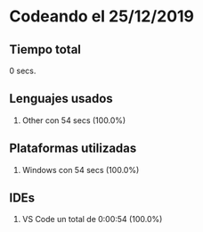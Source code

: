 # Codeando el 25/12/2019

## Tiempo total
0 secs.

## Lenguajes usados
1. Other con 54 secs (100.0%)

## Plataformas utilizadas
1. Windows con 54 secs (100.0%)

## IDEs
1. VS Code un total de 0:00:54 (100.0%)
